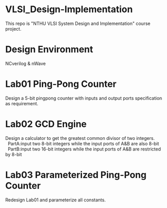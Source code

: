 # VLSI_Design-Implementation
This repo is "NTHU VLSI System Design and Implementation" course project.
# Design Environment
NCverilog & nWave
# Lab01 Ping-Pong Counter
Design a 5-bit pingpong counter with inputs and output ports specification as requirement.
# Lab02 GCD Engine
Design a calculator to get the greatest common divisor of two integers.
&nbsp;&nbsp;PartA:input two 8-bit integers while the input ports of A&B are also 8-bit
&nbsp;&nbsp;PartB:input two 16-bit integers while the input ports of A&B are restricted by 8-bit
# Lab03 Parameterized Ping-Pong Counter
Redesign Lab01 and parameterize all constants.
